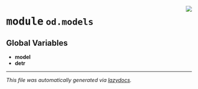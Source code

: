 <!-- markdownlint-disable -->

<a href="https://github.com/leoandeol/cods/blob/main/cods/od/models/__init__.py#L0"><img align="right" style="float:right;" src="https://img.shields.io/badge/-source-cccccc?style=flat-square"></a>

# <kbd>module</kbd> `od.models`




**Global Variables**
---------------
- **model**
- **detr**




---

_This file was automatically generated via [lazydocs](https://github.com/ml-tooling/lazydocs)._
